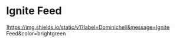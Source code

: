 # Ignite Feed

]https://img.shields.io/static/v1?label=Dominicheli&message=Ignite Feed&color=brightgreen

